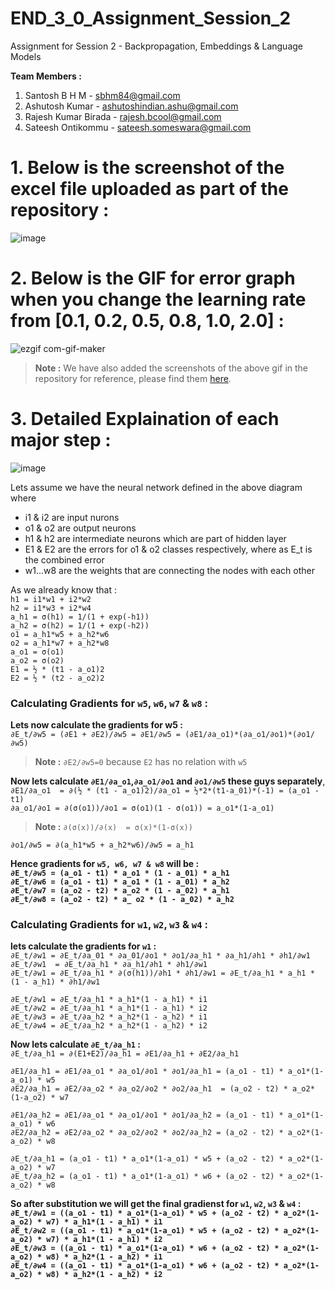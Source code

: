 # END_3_0_Assignment_Session_2

Assignment for Session 2 - Backpropagation, Embeddings &amp; Language Models

**Team Members :**
1) Santosh B H M - sbhm84@gmail.com
2) Ashutosh Kumar - ashutoshindian.ashu@gmail.com
3) Rajesh Kumar Birada - rajesh.bcool@gmail.com
4) Sateesh Ontikommu - sateesh.someswara@gmail.com

# 1. Below is the screenshot of the excel file uploaded as part of the repository :

![image](https://user-images.githubusercontent.com/56379895/135353050-3b183eb3-2b79-4b70-932b-1345a49bee09.png)

# 2. Below is the GIF for error graph when you change the learning rate from [0.1, 0.2, 0.5, 0.8, 1.0, 2.0] :

![ezgif com-gif-maker](https://user-images.githubusercontent.com/56379895/135417225-2fd0d254-0f99-44bf-a6d2-0802d6e00788.gif)

> **Note :** We have also added the screenshots of the above gif in the repository for reference, please find them [here](https://github.com/VinsanAI/END_3_0_Assignment_Session_2/tree/main/Change%20in%20Error%20with%20LR%20-%20Screenshots).

# 3. Detailed Explaination of each major step :

![image](https://user-images.githubusercontent.com/56379895/135442691-96b68e69-79a4-4beb-bd42-d0cebe4fa6d1.png)

Lets assume we have the neural network defined in the above diagram where
* i1 & i2 are input nurons
* o1 & o2 are output neurons
* h1 & h2 are intermediate neurons which are part of hidden layer
* E1 & E2 are the errors for o1 & o2 classes respectively, where as E_t is the combined error
* w1...w8 are the weights that are connecting the nodes with each other

As we already know that :   
`h1 = i1*w1 + i2*w2`   
`h2 = i1*w3 + i2*w4`   
`a_h1 = σ(h1) = 1/(1 + exp(-h1))`   
`a_h2 = σ(h2) = 1/(1 + exp(-h2))`   
`o1 = a_h1*w5 + a_h2*w6`   
`o2 = a_h1*w7 + a_h2*w8`   
`a_o1 = σ(o1)`   
`a_o2 = σ(o2)`   
`E1 = ½ * (t1 - a_o1)2`   
`E2 = ½ * (t2 - a_o2)2`

### Calculating Gradients for `w5`, `w6`, `w7` & `w8` :
**Lets now calculate the gradients for w5 :**   
`∂E_t/∂w5 = (∂E1 + ∂E2)/∂w5 = ∂E1/∂w5 = (∂E1/∂a_o1)*(∂a_o1/∂o1)*(∂o1/∂w5)`   
> **Note :** `∂E2/∂w5=0` because `E2` has no relation with `w5`   

**Now lets calculate `∂E1/∂a_o1`,`∂a_o1/∂o1` and `∂o1/∂w5` these guys separately**,   
`∂E1/∂a_o1  = ∂(½ * (t1 - a_o1)2)/∂a_o1 = ½*2*(t1-a_01)*(-1) = (a_o1 - t1)`   
`∂a_o1/∂o1 = ∂(σ(o1))/∂o1 = σ(o1)(1 - σ(o1)) = a_o1*(1-a_o1)`
> **Note :** `∂(σ(x))/∂(x)  = σ(x)*(1-σ(x))` 
  
`∂o1/∂w5 = ∂(a_h1*w5 + a_h2*w6)/∂w5 = a_h1`   

**Hence gradients for `w5, w6, w7 & w8` will be :**   
**`∂E_t/∂w5 = (a_o1 - t1) * a_o1 * (1 - a_01) * a_h1`**   
**`∂E_t/∂w6 = (a_o1 - t1) * a_o1 * (1 - a_01) * a_h2`**       
**`∂E_t/∂w7 = (a_o2 - t2) * a_o2 * (1 - a_02) * a_h1`**   
**`∂E_t/∂w8 = (a_o2 - t2) * a_ o2 * (1 - a_02) * a_h2`**   

### Calculating Gradients for `w1`, `w2`, `w3` & `w4` :
**lets calculate the gradients for `w1` :**   
`∂E_t/∂w1 = ∂E_t/∂a_01 * ∂a_01/∂o1 * ∂o1/∂a_h1 * ∂a_h1/∂h1 * ∂h1/∂w1`   
`∂E_t/∂w1  = ∂E_t/∂a_h1 * ∂a_h1/∂h1 * ∂h1/∂w1`   
`∂E_t/∂w1 = ∂E_t/∂a_h1 * ∂(σ(h1))/∂h1 * ∂h1/∂w1 = ∂E_t/∂a_h1 * a_h1 * (1 - a_h1) * ∂h1/∂w1`

`∂E_t/∂w1 = ∂E_t/∂a_h1 * a_h1*(1 - a_h1) * i1`   
`∂E_t/∂w2 = ∂E_t/∂a_h1 * a_h1*(1 - a_h1) * i2`   
`∂E_t/∂w3 = ∂E_t/∂a_h2 * a_h2*(1 - a_h2) * i1`   
`∂E_t/∂w4 = ∂E_t/∂a_h2 * a_h2*(1 - a_h2) * i2`   

**Now lets calculate `∂E_t/∂a_h1` :**    
`∂E_t/∂a_h1 = ∂(E1+E2)/∂a_h1 = ∂E1/∂a_h1 + ∂E2/∂a_h1`   

`∂E1/∂a_h1 = ∂E1/∂a_o1 * ∂a_o1/∂o1 * ∂o1/∂a_h1 = (a_o1 - t1) * a_o1*(1-a_o1) * w5`   
`∂E2/∂a_h1 = ∂E2/∂a_o2 * ∂a_o2/∂o2 * ∂o2/∂a_h1  = (a_o2 - t2) * a_o2*(1-a_o2) * w7`   

`∂E1/∂a_h2 = ∂E1/∂a_o1 * ∂a_o1/∂o1 * ∂o1/∂a_h2 = (a_o1 - t1) * a_o1*(1-a_o1) * w6`   
`∂E2/∂a_h2 = ∂E2/∂a_o2 * ∂a_o2/∂o2 * ∂o2/∂a_h2 = (a_o2 - t2) * a_o2*(1-a_o2) * w8`   

`∂E_t/∂a_h1 = (a_o1 - t1) * a_o1*(1-a_o1) * w5 + (a_o2 - t2) * a_o2*(1-a_o2) * w7`   
`∂E_t/∂a_h2 = (a_o1 - t1) * a_o1*(1-a_o1) * w6 + (a_o2 - t2) * a_o2*(1-a_o2) * w8`   

**So after substitution we will get the final gradienst for `w1`, `w2`, `w3` & `w4` :**   
**`∂E_t/∂w1 = ((a_o1 - t1) * a_o1*(1-a_o1) * w5 + (a_o2 - t2) * a_o2*(1-a_o2) * w7) * a_h1*(1 - a_h1) * i1`**   
**`∂E_t/∂w2 = ((a_o1 - t1) * a_o1*(1-a_o1) * w5 + (a_o2 - t2) * a_o2*(1-a_o2) * w7) * a_h1*(1 - a_h1) * i2`**    
**`∂E_t/∂w3 = ((a_o1 - t1) * a_o1*(1-a_o1) * w6 + (a_o2 - t2) * a_o2*(1-a_o2) * w8) * a_h2*(1 - a_h2) * i1`**   
**`∂E_t/∂w4 = ((a_o1 - t1) * a_o1*(1-a_o1) * w6 + (a_o2 - t2) * a_o2*(1-a_o2) * w8) * a_h2*(1 - a_h2) * i2`**   
